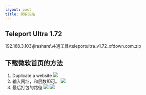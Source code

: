 ```yaml
---
layout: post
title: 爬取网站
---
```


## Teleport Ultra 1.72
192.168.3.103\\jirashare\共通工具\teleportultra_v1.72_xfdown.com.zip

## 下载微软首页的方法
1. Duplicate a website
![](/docs/images/2021-04-29-17-35-48.png)
2. 输入网址，和层数即可。
![](/docs/images/2021-04-29-17-36-54.png)
3. 最后打包的路径
![](/docs/images/2021-04-29-17-37-15.png)
![](/docs/images/2021-04-29-17-37-29.png)